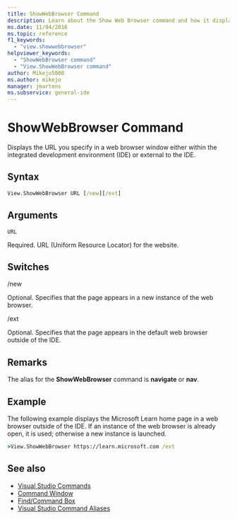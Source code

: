 ```yaml
---
title: ShowWebBrowser Command
description: Learn about the Show Web Browser command and how it displays the URL you specify in a web browser window either within the IDE or external to the IDE.
ms.date: 11/04/2016
ms.topic: reference
f1_keywords:
  - "view.showwebbrowser"
helpviewer_keywords:
  - "ShowWebBrowser command"
  - "View.ShowWebBrowser command"
author: Mikejo5000
ms.author: mikejo
manager: jmartens
ms.subservice: general-ide
---
```

# ShowWebBrowser Command

Displays the URL you specify in a web browser window either within the integrated development environment (IDE) or external to the IDE.

## Syntax

```cmd
View.ShowWebBrowser URL [/new][/ext]
```

## Arguments
`URL`

Required. URL (Uniform Resource Locator) for the website.

## Switches
/new

Optional. Specifies that the page appears in a new instance of the web browser.

/ext

Optional. Specifies that the page appears in the default web browser outside of the IDE.

## Remarks
The alias for the **ShowWebBrowser** command is **navigate** or **nav**.

## Example
The following example displays the Microsoft Learn home page in a web browser outside of the IDE. If an instance of the web browser is already open, it is used; otherwise a new instance is launched.

```cmd
>View.ShowWebBrowser https://learn.microsoft.com /ext
```

## See also

- [Visual Studio Commands](../../ide/reference/visual-studio-commands.md)
- [Command Window](../../ide/reference/command-window.md)
- [Find/Command Box](../../ide/find-command-box.md)
- [Visual Studio Command Aliases](../../ide/reference/visual-studio-command-aliases.md)
